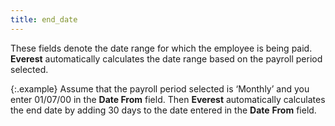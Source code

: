 ```yaml
---
title: end_date
---
```



These fields denote the date range for which the employee is being paid.  **Everest** automatically calculates  the date range based on the payroll period selected.


{:.example}
Assume that the payroll period selected is  ‘Monthly’ and you enter 01/07/00 in the **Date 
 From** field. Then **Everest**  automatically calculates the end date by adding 30 days to the date entered  in the **Date** **From**  field.

